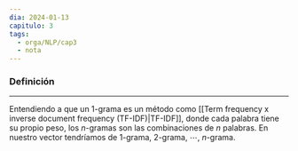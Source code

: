 ```yaml
---
dia: 2024-01-13
capitulo: 3
tags:
  - orga/NLP/cap3
  - nota
---
```

### Definición
---
Entendiendo a que un $1$-grama es un método como [[Term frequency x inverse document frequency (TF-IDF)|TF-IDF]], donde cada palabra tiene su propio peso, los $n$-gramas son las combinaciones de $n$ palabras. En nuestro vector tendríamos de $1$-grama, $2$-grama, $\cdots$, $n$-grama.